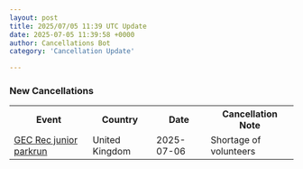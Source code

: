 ```yaml
---
layout: post
title: 2025/07/05 11:39 UTC Update
date: 2025-07-05 11:39:58 +0000
author: Cancellations Bot
category: 'Cancellation Update'

---
```


<h3>New Cancellations</h3>
<div class='hscrollable'>
<table style='width: 100%'>
    <tr>
        <th>Event</th>
        <th>Country</th>
        <th>Date</th>
        <th>Cancellation Note</th>
    </tr>
    <tr>
        <td><a href="https://www.parkrun.org.uk/gecrec-juniors">GEC Rec junior parkrun</a></td>
        <td>United Kingdom</td>
        <td>2025-07-06</td>
        <td>Shortage of volunteers</td>
    </tr>
</table>
</div>
